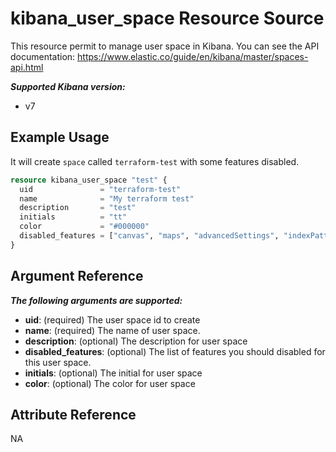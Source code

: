 # kibana_user_space Resource Source

This resource permit to manage user space in Kibana.
You can see the API documentation: https://www.elastic.co/guide/en/kibana/master/spaces-api.html

***Supported Kibana version:***
  - v7

## Example Usage

It will create `space` called `terraform-test` with some features disabled.

```tf
resource kibana_user_space "test" {
  uid 				= "terraform-test"
  name              = "My terraform test"
  description 		= "test"
  initials			= "tt"
  color				= "#000000"
  disabled_features = ["canvas", "maps", "advancedSettings", "indexPatterns", "graph", "monitoring", "ml", "apm", "infrastructure", "logs", "siem"]
}
```

## Argument Reference

***The following arguments are supported:***
  - **uid**: (required) The user space id to create
  - **name**: (required) The name of user space.
  - **description**: (optional) The description for user space
  - **disabled_features**: (optional) The list of features you should disabled for this user space.
  - **initials**: (optional) The initial for user space
  - **color**: (optional) The color for user space

## Attribute Reference

NA
